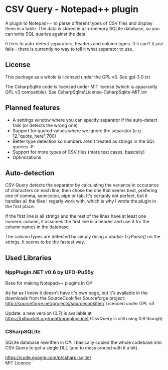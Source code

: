 CSV Query - Notepad++ plugin
============================

A plugin to Notepad++ to parse different types of CSV files and display them in a table.
The data is stored in a in-memory SQLite database, so you can write SQL queries against the data.

It tries to auto-detect separators, headers and column types. If it can't it just fails - there is currently no way to tell it what separator to use.

License
-------
This package as a whole is licensed under the GPL v3. See gpl-3.0.txt

The CsharpSqlite code is licensed under MIT license (which is apparantly GPL v3 compatible). See CsharpSqlite\License-CsharpSqlite-MIT.txt


Planned features
----------------

* A settings window where you can specify separator if the auto-detect fails (or detects the wrong one)
* Support for quoted values where we ignore the separator (e.g. 12,"quote, here",700)
* Better type detection so numbers aren't treated as strings in the SQL queries :P
* Support for more types of CSV files (more test cases, basically)
* Optimizations


Auto-detection
--------------

CSV Query detects the separator by calculating the variance in occurance of characters on each line, then chose the one that seems best, prefering one of comma, semicolon, pipe or tab. It's certanly not perfect, but it handles all the files I regarly work with, which is why I wrote the plugin in the first place.

If the first line is all strings and the rest of the lines have at least one numeric column, it assumes the first line is a header and use it for the column names in the database.

The column types are detected by simply doing a *double.TryParse()* on the strings. It seems to be the fastest way.


Used Libraries
--------------

### NppPlugin.NET v0.6 by UFO-Pu55y

Base for making Notepad++ plugins in C#

As far as I know it doesn't have it's own page, but it's available in the downloads from the SourceCookifier Sourceforge project:
http://sourceforge.net/projects/sourcecookifier/
Licenced under GPL v3

Update: a new version (0.7) is available at https://bitbucket.org/uph0/npppluginnet (CsvQuery is still using 0.6 though)


### CSharpSQLite

SQLite database rewritten in C#.
I basically copied the whole codebase into CSV Query to get a single DLL (and to mess around with it a bit).

https://code.google.com/p/csharp-sqlite/  
MIT Licence